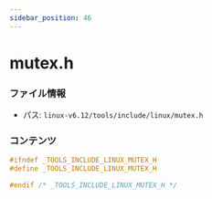 ```yaml
---
sidebar_position: 46
---
```

# mutex.h

### ファイル情報

- パス: `linux-v6.12/tools/include/linux/mutex.h`

### コンテンツ

```h
#ifndef _TOOLS_INCLUDE_LINUX_MUTEX_H
#define _TOOLS_INCLUDE_LINUX_MUTEX_H

#endif /* _TOOLS_INCLUDE_LINUX_MUTEX_H */

```
